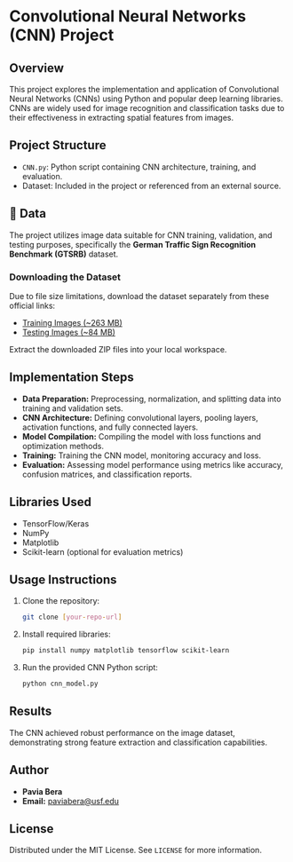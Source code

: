 # Convolutional Neural Networks (CNN) Project

## Overview
This project explores the implementation and application of Convolutional Neural Networks (CNNs) using Python and popular deep learning libraries. CNNs are widely used for image recognition and classification tasks due to their effectiveness in extracting spatial features from images.

## Project Structure
- `CNN.py`: Python script containing CNN architecture, training, and evaluation.
- Dataset: Included in the project or referenced from an external source.

## 📂 Data

The project utilizes image data suitable for CNN training, validation, and testing purposes, specifically the **German Traffic Sign Recognition Benchmark (GTSRB)** dataset.

### Downloading the Dataset
Due to file size limitations, download the dataset separately from these official links:

- [Training Images (~263 MB)](https://benchmark.ini.rub.de/Dataset/GTSRB_Final_Training_Images.zip)  
- [Testing Images (~84 MB)](https://benchmark.ini.rub.de/Dataset/GTSRB_Final_Test_Images.zip)

Extract the downloaded ZIP files into your local workspace.

## Implementation Steps
- **Data Preparation:** Preprocessing, normalization, and splitting data into training and validation sets.
- **CNN Architecture:** Defining convolutional layers, pooling layers, activation functions, and fully connected layers.
- **Model Compilation:** Compiling the model with loss functions and optimization methods.
- **Training:** Training the CNN model, monitoring accuracy and loss.
- **Evaluation:** Assessing model performance using metrics like accuracy, confusion matrices, and classification reports.

## Libraries Used
- TensorFlow/Keras
- NumPy
- Matplotlib
- Scikit-learn (optional for evaluation metrics)

## Usage Instructions
1. Clone the repository:
   ```bash
   git clone [your-repo-url]
   ```
2. Install required libraries:
   ```bash
   pip install numpy matplotlib tensorflow scikit-learn
   ```
3. Run the provided CNN Python script:
   ```bash
   python cnn_model.py
   ```

## Results
The CNN achieved robust performance on the image dataset, demonstrating strong feature extraction and classification capabilities.

## Author
- **Pavia Bera**
- **Email:** paviabera@usf.edu

## License
Distributed under the MIT License. See `LICENSE` for more information.

